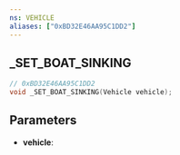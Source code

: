 ```yaml
---
ns: VEHICLE
aliases: ["0xBD32E46AA95C1DD2"]
---
```

## _SET_BOAT_SINKING

```c
// 0xBD32E46AA95C1DD2
void _SET_BOAT_SINKING(Vehicle vehicle);
```

## Parameters
* **vehicle**: 

